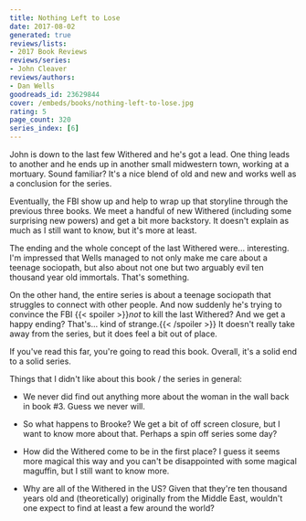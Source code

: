 ```yaml
---
title: Nothing Left to Lose
date: 2017-08-02
generated: true
reviews/lists:
- 2017 Book Reviews
reviews/series:
- John Cleaver
reviews/authors:
- Dan Wells
goodreads_id: 23629844
cover: /embeds/books/nothing-left-to-lose.jpg
rating: 5
page_count: 320
series_index: [6]
---
```

John is down to the last few Withered and he's got a lead. One thing leads to another and he ends up in another small midwestern town, working at a mortuary. Sound familiar? It's a nice blend of old and new and works well as a conclusion for the series.  

Eventually, the FBI show up and help to wrap up that storyline through the previous three books. We meet a handful of new Withered (including some surprising new powers) and get a bit more backstory. It doesn't explain as much as I still want to know, but it's more at least.  

<!--more-->

The ending and the whole concept of the last Withered were... interesting. I'm impressed that Wells managed to not only make me care about a teenage sociopath, but also about not one but two arguably evil ten thousand year old immortals. That's something.  

On the other hand, the entire series is about a teenage sociopath that struggles to connect with other people. And now suddenly he's trying to convince the FBI  {{< spoiler >}}_not_ to kill the last Withered? And we get a happy ending? That's... kind of strange.{{< /spoiler >}}  It doesn't really take away from the series, but it does feel a bit out of place.  

If you've read this far, you're going to read this book. Overall, it's a solid end to a solid series.  

Things that I didn't like about this book / the series in general:  

- We never did find out anything more about the woman in the wall back in book #3. Guess we never will.  

- So what happens to Brooke? We get a bit of off screen closure, but I want to know more about that. Perhaps a spin off series some day?  

- How did the Withered come to be in the first place? I guess it seems more magical this way and you can't be disappointed with some magical maguffin, but I still want to know more.  

- Why are all of the Withered in the US? Given that they're ten thousand years old and (theoretically) originally from the Middle East, wouldn't one expect to find at least a few around the world?
